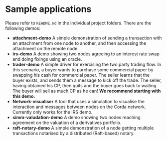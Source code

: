 # Sample applications

Please refer to `README.md` in the individual project folders.  There are the following demos:

* **attachment-demo** A simple demonstration of sending a transaction with an attachment from one node to another, and then accessing the attachment on the remote node.
* **irs-demo** A demo showing two nodes agreeing to an interest rate swap and doing fixings using an oracle.
* **trader-demo** A simple driver for exercising the two party trading flow. In this scenario, a buyer wants to purchase some commercial paper by swapping his cash for commercial paper. The seller learns that the buyer exists, and sends them a message to kick off the trade. The seller, having obtained his CP, then quits and the buyer goes back to waiting. The buyer will sell as much CP as he can! **We recommend starting with this demo.**
* **Network-visualiser** A tool that uses a simulation to visualise the interaction and messages between nodes on the Corda network. Currently only works for the IRS demo.
* **simm-valudation-demo** A demo showing two nodes reaching agreement on the valuation of a derivatives portfolio.
* **raft-notary-demo** A simple demonstration of a node getting multiple transactions notarised by a distributed (Raft-based) notary.